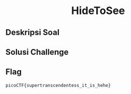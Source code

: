 <h1 align="center">HideToSee</h1>

## Deskripsi Soal
<p align="justify"How about some hide and seek heh? Look at this image [here](file goes here).</p>


## Solusi Challenge 




## Flag

```
picoCTF{supertranscendentess_it_is_hehe}
```
